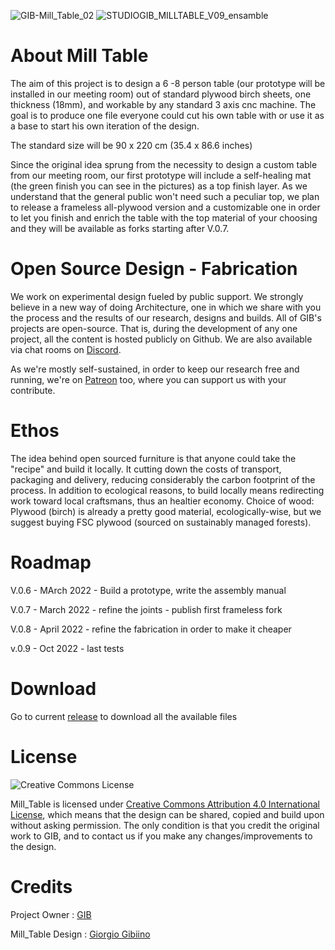 ![GIB-Mill_Table_02](https://user-images.githubusercontent.com/97519980/150144434-693e7c4b-80e9-40cc-8c96-d188ecf88ddf.jpg)
![STUDIOGIB_MILLTABLE_V09_ensamble](https://user-images.githubusercontent.com/97519980/196473275-c040e77c-716e-450c-9188-481452635b95.jpg)


# About Mill Table
The aim of this project is to design a 6 -8 person table (our prototype will be installed in our meeting room) out of standard plywood birch sheets, one thickness (18mm), and workable by any standard 3 axis cnc machine. The goal is to produce one file everyone could cut his own table with or use it as a base to start his own iteration of the design. 

The standard size will be 90 x 220 cm (35.4 x 86.6 inches)

Since the original idea sprung from the necessity to design a custom table from our meeting room, our first prototype will include a self-healing mat (the green finish you can see in the pictures) as a top finish layer. As we understand that the general public won't need such a peculiar top, we plan to release a frameless all-plywood version and a customizable one in order to let you finish and enrich the table with the top material of your choosing and they will be available as forks starting after V.0.7. 

# Open Source Design - Fabrication 
We work on experimental design fueled by public support.
We strongly believe in a new way of doing Architecture, one in which we share with you the process and the results of our research, designs and builds.
All of GIB's projects are open-source. That is, during the development of any one project, all the content is hosted publicly on Github. We are also available via chat rooms on [Discord](https://discord.gg/3Qf9EzJqV9).

As we're mostly self-sustained, in order to keep our research free and running, we're on [Patreon](https://www.patreon.com/StudioGIB) too, where you can support us with your contribute.

# Ethos
The idea behind open sourced furniture is that anyone could take the "recipe" and build it locally.
It cutting down the costs of transport, packaging and delivery, reducing considerably the carbon footprint of the process.
In addition to ecological reasons, to build locally means redirecting work toward local craftsmans, thus an healtier economy.
Choice of wood:
Plywood (birch) is already a pretty good material, ecologically-wise, but we suggest buying FSC plywood (sourced on sustainably managed forests).


# Roadmap
V.0.6 - MArch 2022 - Build a prototype, write the assembly manual

V.0.7 - March 2022 -  refine the joints - publish first frameless fork

V.0.8 - April 2022 - refine the fabrication in order to make it cheaper 

v.0.9 - Oct 2022 - last tests



# Download 
Go to current [release](https://github.com/StudioGIB/Mill_Table/releases/tag/0.8) to download all the available files

# License
![Creative Commons License](https://i.creativecommons.org/l/by/4.0/88x31.png)

Mill_Table is licensed under [Creative Commons Attribution 4.0 International License](https://creativecommons.org/licenses/by/4.0/), which means that the design can be shared, copied and build upon without asking permission. The only condition is that you credit the original work to GIB, and to contact us if you make any changes/improvements to the design.

# Credits

Project Owner : [GIB](http://studiogib.com/)

Mill_Table Design : [Giorgio Gibiino](https://www.instagram.com/jj_nelson/)
